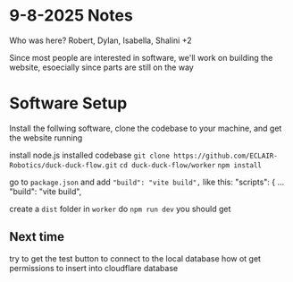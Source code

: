 # 9-8-2025 Notes

Who was here? Robert, Dylan, Isabella, Shalini +2

Since most people are interested in software, we'll work on building the website, esoecially since parts are still on the way

# Software Setup
Install the follwing software, clone the codebase to your machine, and get the website running

install node.js
installed codebase
`git clone https://github.com/ECLAIR-Robotics/duck-duck-flow.git`
`cd duck-duck-flow/worker`
`npm install`

go to `package.json` and add `"build": "vite build",` like this:
  "scripts": {
    ...
    "build": "vite build",

create a `dist` folder in `worker`
do `npm run dev`
you should get

## Next time

try to get the test button to connect to the local database
how ot get permissions to insert into cloudflare database


